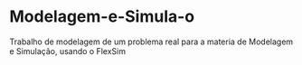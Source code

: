 # Modelagem-e-Simula-o
Trabalho de modelagem de um problema real para a materia de Modelagem e Simulação, usando o FlexSim
